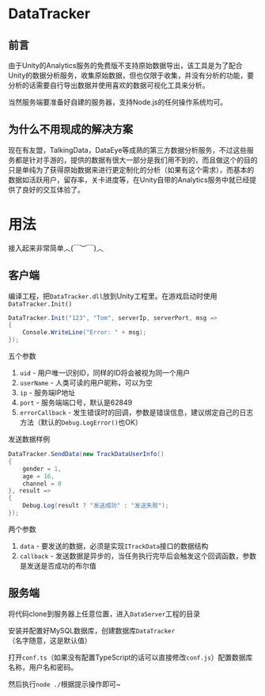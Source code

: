 # DataTracker

## 前言
由于Unity的Analytics服务的免费版不支持原始数据导出，该工具是为了配合Unity的数据分析服务，收集原始数据，但也仅限于收集，并没有分析的功能，要分析的话需要自行导出数据并使用喜欢的数据可视化工具来分析。

当然服务端要准备好自建的服务器，支持Node.js的任何操作系统均可。

## 为什么不用现成的解决方案
现在有友盟，TalkingData，DataEye等成熟的第三方数据分析服务，不过这些服务都是针对手游的，提供的数据有很大一部分是我们用不到的，而且做这个的目的只是单纯为了获得原始数据来进行更定制化的分析（如果有这个需求），而基本的数据如活跃用户，留存率，关卡进度等，在Unity自带的Analytics服务中就已经提供了良好的交互体验了。

# 用法
接入起来非常简单︿(￣︶￣)︿

## 客户端
编译工程，把`DataTracker.dll`放到Unity工程里。在游戏启动时使用`DataTracker.Init()`
```csharp
DataTracker.Init("123", "Tom", serverIp, serverPort, msg =>
{
    Console.WriteLine("Error: " + msg);
});
```
五个参数
1. `uid` - 用户唯一识别ID，同样的ID将会被视为同一个用户
2. `userName` - 人类可读的用户昵称，可以为空
3. `ip` - 服务端IP地址
4. `port` - 服务端端口号，默认是62849
5. `errorCallback` - 发生错误时的回调，参数是错误信息，建议绑定自己的日志方法（默认的`Debug.LogError()`也OK）

发送数据样例
```csharp
DataTracker.SendData(new TrackDataUserInfo()
{
    gender = 1,
    age = 16,
    channel = 0
}, result =>
{
    Debug.Log(result ? "发送成功" : "发送失败");
});
```
两个参数
1. `data` - 要发送的数据，必须是实现`ITrackData`接口的数据结构
2. `callback` - 发送数据是异步的，当任务执行完毕后会触发这个回调函数，参数是发送是否成功的布尔值

## 服务端
将代码clone到服务器上任意位置，进入`DataServer`工程的目录

安装并配置好MySQL数据库，创建数据库`DataTracker`（名字随意，这是默认值）

打开`conf.ts`（如果没有配置TypeScript的话可以直接修改`conf.js`）配置数据库名称，用户名和密码。

然后执行`node ./`根据提示操作即可~